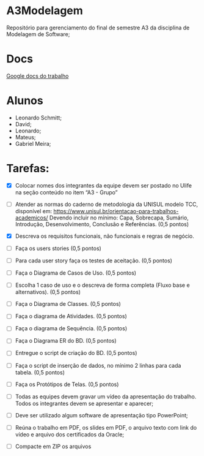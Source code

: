 # A3Modelagem

Repositório para gerenciamento do final de semestre A3 da disciplina de Modelagem de Software;

# Docs

[Google docs do trabalho](https://docs.google.com/document/d/13t5fxLjs796Abc_DiRuM2xaejIt7Ic28IIytfmXazVo/edit)

# Alunos

- Leonardo Schmitt;
- David;
- Leonardo;
- Mateus;
- Gabriel Meira;

# Tarefas:

- [x] Colocar nomes dos integrantes da equipe devem ser postado no Ulife na seção
      conteúdo no item “A3 - Grupo”
- [ ] Atender as normas do caderno de metodologia da UNISUL modelo TCC, disponível em:
      https://www.unisul.br/orientacao-para-trabalhos-academicos/
      Devendo incluir no mínimo: Capa, Sobrecapa, Sumário, Introdução, Desenvolvimento, Conclusão
      e Referências. (0,5 pontos)

- [x] Descreva os requisitos funcionais, não funcionais e regras de negócio.
- [ ] Faça os users stories (0,5 pontos)
- [ ] Para cada user story faça os testes de aceitação. (0,5 pontos)
- [ ] Faça o Diagrama de Casos de Uso. (0,5 pontos)
- [ ] Escolha 1 caso de uso e o descreva de forma completa (Fluxo base e alternativos). (0,5
      pontos)
- [ ] Faça o Diagrama de Classes. (0,5 pontos)
- [ ] Faça o diagrama de Atividades. (0,5 pontos)
- [ ] Faça o diagrama de Sequência. (0,5 pontos)
- [ ] Faça o Diagrama ER do BD. (0,5 pontos)
- [ ] Entregue o script de criação do BD. (0,5 pontos)
- [ ] Faça o script de inserção de dados, no mínimo 2 linhas para cada tabela. (0,5 pontos)
- [ ] Faça os Protótipos de Telas. (0,5 pontos)
- [ ] Todas as equipes devem gravar um vídeo da apresentação do trabalho. Todos os integrantes devem se apresentar e aparecer;
- [ ] Deve ser utilizado algum software de apresentação tipo PowerPoint;
- [ ] Reúna o trabalho em PDF, os slides em PDF, o arquivo texto com link do vídeo e arquivo dos certificados da Oracle;
- [ ] Compacte em ZIP os arquivos
